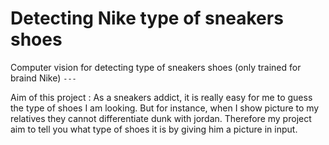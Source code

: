 # Detecting Nike type of sneakers shoes

Computer vision for detecting type of sneakers shoes (only trained for braind Nike)
`---`  

Aim of this project :
As a sneakers addict, it is really easy for me to guess the type of shoes I am looking.
But for instance, when I show picture to my relatives they cannot differentiate dunk with jordan.
Therefore my project aim to tell you what type of shoes it is by giving him  a picture in input.



